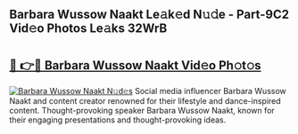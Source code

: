 ## Barbara Wussow Naakt Le𝚊k𝚎d N𝚞𝚍e - Part-9C2 Vid𝚎o Photos Le𝚊ks 32WrB

# <h2><a href="http://fb46wl.evod.top/?m=Barbara+Wussow+Naakt">🔗 👉🔴 Barbara Wussow Naakt Vid𝚎o Ph𝚘t𝚘s</a></h2>

[![Barbara Wussow Naakt N𝚞d𝚎s](https://i.imgur.com/8V9OHl7.gif)](http://fb46wl.evod.top/?m=Barbara+Wussow+Naakt)
Social media influencer Barbara Wussow Naakt and content creator renowned for their lifestyle and dance-inspired content. Thought-provoking speaker Barbara Wussow Naakt, known for their engaging presentations and thought-provoking ideas. 
